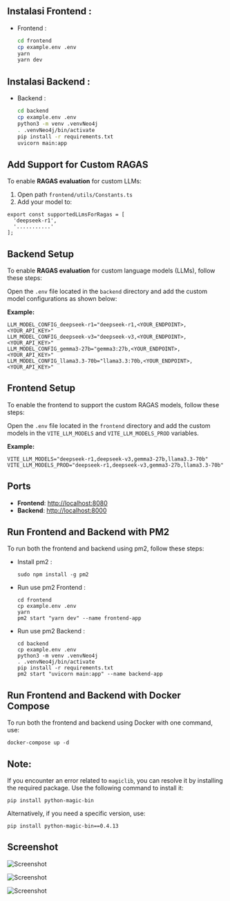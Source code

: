 ## Instalasi Frontend :
- Frontend :
  ```bash
  cd frontend
  cp example.env .env
  yarn
  yarn dev
  ```
## Instalasi Backend :
- Backend :
  ```bash
  cd backend
  cp example.env .env
  python3 -m venv .venvNeo4j
  . .venvNeo4j/bin/activate
  pip install -r requirements.txt
  uvicorn main:app
  ```
## Add Support for Custom RAGAS

To enable **RAGAS evaluation** for custom LLMs:

1. Open path `frontend/utils/Constants.ts`
2. Add your model to:

```
export const supportedLLmsForRagas = [
  'deepseek-r1',
  '...........'
];
```

## Backend Setup

To enable **RAGAS evaluation** for custom language models (LLMs), follow these steps:

Open the `.env` file located in the `backend` directory and add the custom model configurations as shown below:

**Example:**
```
LLM_MODEL_CONFIG_deepseek-r1="deepseek-r1,<YOUR_ENDPOINT>,<YOUR_API_KEY>"
LLM_MODEL_CONFIG_deepseek-v3="deepseek-v3,<YOUR_ENDPOINT>,<YOUR_API_KEY>"
LLM_MODEL_CONFIG_gemma3-27b="gemma3:27b,<YOUR_ENDPOINT>,<YOUR_API_KEY>"
LLM_MODEL_CONFIG_llama3.3-70b="llama3.3:70b,<YOUR_ENDPOINT>,<YOUR_API_KEY>"
```

## Frontend Setup

To enable the frontend to support the custom RAGAS models, follow these steps:

Open the `.env` file located in the `frontend` directory and add the custom models in the `VITE_LLM_MODELS` and `VITE_LLM_MODELS_PROD` variables.

**Example:**
```
VITE_LLM_MODELS="deepseek-r1,deepseek-v3,gemma3-27b,llama3.3-70b"
VITE_LLM_MODELS_PROD="deepseek-r1,deepseek-v3,gemma3-27b,llama3.3-70b"
```

## Ports

- **Frontend**: [http://localhost:8080](http://localhost:8080)
- **Backend**: [http://localhost:8000](http://localhost:8000)

## Run Frontend and Backend with PM2

To run both the frontend and backend using pm2, follow these steps:

- Install pm2 :
  ```
  sudo npm install -g pm2
  ```
- Run use pm2 Frontend  :
   ```
  cd frontend
  cp example.env .env
  yarn
  pm2 start "yarn dev" --name frontend-app
  ```
- Run use pm2 Backend  :
   ```
  cd backend
  cp example.env .env
  python3 -m venv .venvNeo4j
  . .venvNeo4j/bin/activate
  pip install -r requirements.txt
  pm2 start "uvicorn main:app" --name backend-app
  ```
## Run Frontend and Backend with Docker Compose

To run both the frontend and backend using Docker with one command, use:
```
docker-compose up -d

```

## Note:
If you encounter an error related to `magiclib`, you can resolve it by installing the required package. Use the following command to install it:

```
pip install python-magic-bin
```
Alternatively, if you need a specific version, use:
```
pip install python-magic-bin==0.4.13
```
## Screenshot

![Screenshot](https://i.ibb.co.com/SwSqrHvr/Screenshot-2025-03-27-001604.png)

![Screenshot](https://i.ibb.co.com/4wNK7gVm/Screenshot-2025-03-27-001501.png)

![Screenshot](https://i.ibb.co.com/ccSgbw7M/Screenshot-2025-03-27-001932.png)
